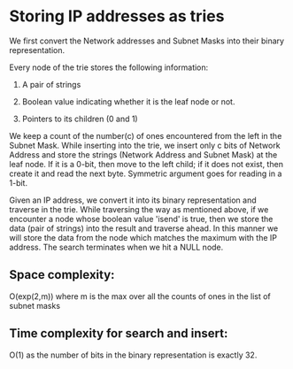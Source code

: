 # Storing IP addresses as tries

We first convert the Network addresses and Subnet Masks into their binary representation.

Every node of the trie stores the following information:

1. A pair of strings

2. Boolean value indicating whether it is the leaf node or not.

3. Pointers to its children (0 and 1)

We keep a count of the number(c) of ones encountered from the left in the Subnet Mask. While inserting into the trie, we insert only c bits of Network Address and store the strings (Network Address and Subnet Mask) at the leaf node. If it is a 0-bit, then move to the left child; if it does not exist, then create it and read the next byte. Symmetric argument goes for reading in a 1-bit.

Given an IP address, we convert it into its binary representation and traverse in the trie. While traversing the way as mentioned above, if we encounter a node whose boolean value 'isend' is true, then we store the data (pair of strings) into the result and traverse ahead. In this manner we will store the data from the node which matches the maximum with the IP address. The search terminates when we hit a NULL node.

## Space complexity:
O(exp(2,m)) where m is the max over all the counts of ones in the list of subnet masks
## Time complexity for search and insert: 
O(1) as the number of bits in the binary representation is exactly 32.

